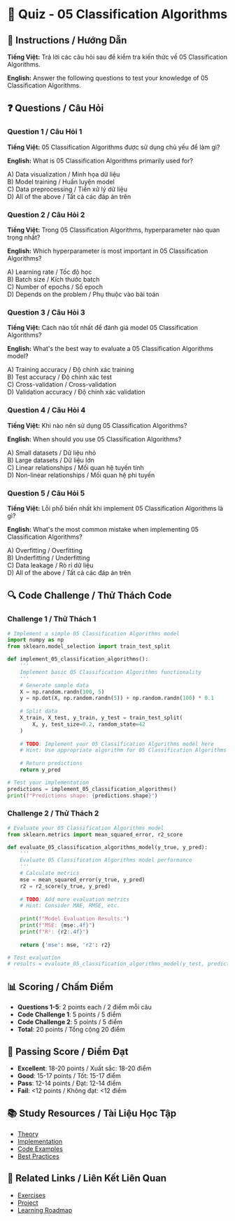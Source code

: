 # 🧠 Quiz - 05 Classification Algorithms

## 📝 Instructions / Hướng Dẫn

**Tiếng Việt:** Trả lời các câu hỏi sau để kiểm tra kiến thức về 05 Classification Algorithms.

**English:** Answer the following questions to test your knowledge of 05 Classification Algorithms.

## ❓ Questions / Câu Hỏi

### Question 1 / Câu Hỏi 1
**Tiếng Việt:** 05 Classification Algorithms được sử dụng chủ yếu để làm gì?

**English:** What is 05 Classification Algorithms primarily used for?

A) Data visualization / Minh họa dữ liệu  
B) Model training / Huấn luyện model  
C) Data preprocessing / Tiền xử lý dữ liệu  
D) All of the above / Tất cả các đáp án trên

### Question 2 / Câu Hỏi 2
**Tiếng Việt:** Trong 05 Classification Algorithms, hyperparameter nào quan trọng nhất?

**English:** Which hyperparameter is most important in 05 Classification Algorithms?

A) Learning rate / Tốc độ học  
B) Batch size / Kích thước batch  
C) Number of epochs / Số epoch  
D) Depends on the problem / Phụ thuộc vào bài toán

### Question 3 / Câu Hỏi 3
**Tiếng Việt:** Cách nào tốt nhất để đánh giá model 05 Classification Algorithms?

**English:** What's the best way to evaluate a 05 Classification Algorithms model?

A) Training accuracy / Độ chính xác training  
B) Test accuracy / Độ chính xác test  
C) Cross-validation / Cross-validation  
D) Validation accuracy / Độ chính xác validation

### Question 4 / Câu Hỏi 4
**Tiếng Việt:** Khi nào nên sử dụng 05 Classification Algorithms?

**English:** When should you use 05 Classification Algorithms?

A) Small datasets / Dữ liệu nhỏ  
B) Large datasets / Dữ liệu lớn  
C) Linear relationships / Mối quan hệ tuyến tính  
D) Non-linear relationships / Mối quan hệ phi tuyến

### Question 5 / Câu Hỏi 5
**Tiếng Việt:** Lỗi phổ biến nhất khi implement 05 Classification Algorithms là gì?

**English:** What's the most common mistake when implementing 05 Classification Algorithms?

A) Overfitting / Overfitting  
B) Underfitting / Underfitting  
C) Data leakage / Rò rỉ dữ liệu  
D) All of the above / Tất cả các đáp án trên

## 🔍 Code Challenge / Thử Thách Code

### Challenge 1 / Thử Thách 1
```python
# Implement a simple 05 Classification Algorithms model
import numpy as np
from sklearn.model_selection import train_test_split

def implement_05_classification_algorithms():
    '''
    Implement basic 05 Classification Algorithms functionality
    '''
    # Generate sample data
    X = np.random.randn(100, 5)
    y = np.dot(X, np.random.randn(5)) + np.random.randn(100) * 0.1
    
    # Split data
    X_train, X_test, y_train, y_test = train_test_split(
        X, y, test_size=0.2, random_state=42
    )
    
    # TODO: Implement your 05 Classification Algorithms model here
    # Hint: Use appropriate algorithm for 05 Classification Algorithms
    
    # Return predictions
    return y_pred

# Test your implementation
predictions = implement_05_classification_algorithms()
print(f"Predictions shape: {predictions.shape}")
```

### Challenge 2 / Thử Thách 2
```python
# Evaluate your 05 Classification Algorithms model
from sklearn.metrics import mean_squared_error, r2_score

def evaluate_05_classification_algorithms_model(y_true, y_pred):
    '''
    Evaluate 05 Classification Algorithms model performance
    '''
    # Calculate metrics
    mse = mean_squared_error(y_true, y_pred)
    r2 = r2_score(y_true, y_pred)
    
    # TODO: Add more evaluation metrics
    # Hint: Consider MAE, RMSE, etc.
    
    print(f"Model Evaluation Results:")
    print(f"MSE: {mse:.4f}")
    print(f"R²: {r2:.4f}")
    
    return {'mse': mse, 'r2': r2}

# Test evaluation
# results = evaluate_05_classification_algorithms_model(y_test, predictions)
```

## 📊 Scoring / Chấm Điểm

- **Questions 1-5**: 2 points each / 2 điểm mỗi câu
- **Code Challenge 1**: 5 points / 5 điểm
- **Code Challenge 2**: 5 points / 5 điểm
- **Total**: 20 points / Tổng cộng 20 điểm

## 🎯 Passing Score / Điểm Đạt

- **Excellent**: 18-20 points / Xuất sắc: 18-20 điểm
- **Good**: 15-17 points / Tốt: 15-17 điểm  
- **Pass**: 12-14 points / Đạt: 12-14 điểm
- **Fail**: <12 points / Không đạt: <12 điểm

## 📚 Study Resources / Tài Liệu Học Tập

- [Theory](./THEORY_05_classification_algorithms.md)
- [Implementation](./IMPLEMENTATION_05_classification_algorithms.md)
- [Code Examples](./CODE_EXAMPLES_05_classification_algorithms.md)
- [Best Practices](./BEST_PRACTICES_05_classification_algorithms.md)

## 🔗 Related Links / Liên Kết Liên Quan

- [Exercises](./EXERCISES_05_classification_algorithms.md)
- [Project](./PROJECT_05_classification_algorithms.md)
- [Learning Roadmap](./LEARNING_ROADMAP_05_classification_algorithms.md)
